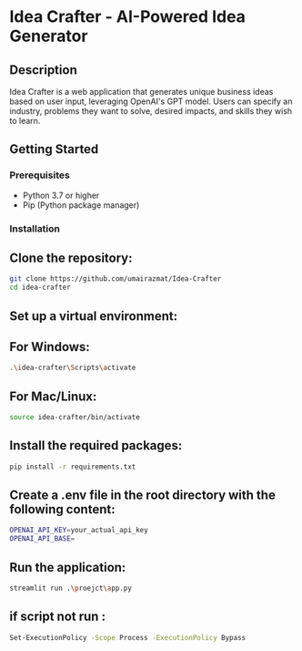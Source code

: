 # Idea Crafter - AI-Powered Idea Generator

## Description

Idea Crafter is a web application that generates unique business ideas based on user input, leveraging OpenAI's GPT model. Users can specify an industry, problems they want to solve, desired impacts, and skills they wish to learn.

## Getting Started

### Prerequisites

- Python 3.7 or higher
- Pip (Python package manager)

### Installation

## Clone the repository:

```bash
git clone https://github.com/umairazmat/Idea-Crafter
cd idea-crafter
```

## Set up a virtual environment:

## For Windows:

```bash
.\idea-crafter\Scripts\activate
```

## For Mac/Linux:

```bash
source idea-crafter/bin/activate
```

## Install the required packages:

```bash
pip install -r requirements.txt
```

## Create a .env file in the root directory with the following content:

```bash
OPENAI_API_KEY=your_actual_api_key
OPENAI_API_BASE=
```

## Run the application:

```bash
streamlit run .\proejct\app.py
```

## if script not run :

```bash
Set-ExecutionPolicy -Scope Process -ExecutionPolicy Bypass
```
